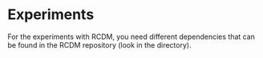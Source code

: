 # Experiments

For the experiments with RCDM, you need different dependencies that can be found in the RCDM repository (look in the directory).
